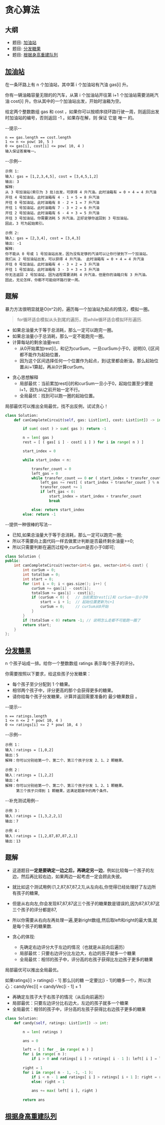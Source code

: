 # 贪心算法

## 大纲

- 题目: [加油站](https://leetcode.cn/problems/gas-station/description/)
- 题目: [分发糖果](https://leetcode.cn/problems/candy/description/)
- 题目: [根据身高重建队列](https://leetcode.cn/problems/queue-reconstruction-by-height/description/)

## [加油站](https://leetcode.cn/problems/gas-station/description/)

在一条环路上有 n 个加油站，其中第 i 个加油站有汽油 gas[i] 升。

你有一辆油箱容量无限的的汽车，从第 i 个加油站开往第 i+1 个加油站需要消耗汽油 cost[i] 升。你从其中的一个加油站出发，开始时油箱为空。

给定两个整数数组 gas 和 cost ，如果你可以按顺序绕环路行驶一周，则返回出发时加油站的编号，否则返回 -1 。如果存在解，则 保证 它是 唯一 的。

--提示--
```
n == gas.length == cost.length
1 <= n <= pow( 10, 5 )
0 <= gas[i], cost[i] <= pow( 10, 4 )
输入保证答案唯一。
```

--示例--
```
示例 1:
输入: gas = [1,2,3,4,5], cost = [3,4,5,1,2]
输出: 3
解释:
从 3 号加油站(索引为 3 处)出发，可获得 4 升汽油。此时油箱有 = 0 + 4 = 4 升汽油
开往 4 号加油站，此时油箱有 4 - 1 + 5 = 8 升汽油
开往 0 号加油站，此时油箱有 8 - 2 + 1 = 7 升汽油
开往 1 号加油站，此时油箱有 7 - 3 + 2 = 6 升汽油
开往 2 号加油站，此时油箱有 6 - 4 + 3 = 5 升汽油
开往 3 号加油站，你需要消耗 5 升汽油，正好足够你返回到 3 号加油站。
因此，3 可为起始索引。

示例 2:
输入: gas = [2,3,4], cost = [3,4,3]
输出: -1
解释:
你不能从 0 号或 1 号加油站出发，因为没有足够的汽油可以让你行驶到下一个加油站。
我们从 2 号加油站出发，可以获得 4 升汽油。 此时油箱有 = 0 + 4 = 4 升汽油
开往 0 号加油站，此时油箱有 4 - 3 + 2 = 3 升汽油
开往 1 号加油站，此时油箱有 3 - 3 + 3 = 3 升汽油
你无法返回 2 号加油站，因为返程需要消耗 4 升汽油，但是你的油箱只有 3 升汽油。
因此，无论怎样，你都不可能绕环路行驶一周。
```

## 题解

暴力方法很明显就是O(n^2)的，遍历每一个加油站为起点的情况，模拟一圈。

> for循环适合模拟从头到尾的遍历，而while循环适合模拟环形遍历.

* 如果总油量大于等于总消耗，那么一定可以跑完一圈。
* 如果总油量小于总消耗，那么一定不能跑完一圈。
* 计算每站的剩余油量rest:
  * 从0开始累加rest[i]，和记为curSum，一旦curSum小于0，说明[0, i]区间都不能作为起始位置，
  * 因为这个区间选择任何一个位置作为起点，到i这里都会断油，那么起始位置从i+1算起，再从0计算curSum。

- 贪心思想解释 
  * 局部最优：当前累加rest[i]的和curSum一旦小于0，起始位置至少要是i+1，因为从i之前开始一定不行。
  * 全局最优：找到可以跑一圈的起始位置。

局部最优可以推出全局最优，找不出反例，试试贪心！

```python
class Solution:
    def canCompleteCircuit(self, gas: List[int], cost: List[int]) -> int:

        if sum( cost ) > sum( gas ): return -1

        n = len( gas )
        rest = [ ( gas[ i ] - cost[ i ] ) for i in range( n ) ]

        start_index = 0

        while start_index < n:

            transfer_count = 0
            left_gas = 0
            while transfer_count == 0 or ( start_index + transfer_count ) % n != start_index:
                left_gas += rest[ ( start_index + transfer_count ) % n ]
                transfer_count += 1
                if left_gas < 0: 
                    start_index = start_index + transfer_count
                    break

            else: return start_index
        else: return -1
```

--提供一种很棒的写法--
* 已知,如果总油量大于等于总消耗，那么一定可以跑完一圈;
* 所以不需要向上面代码一样去做累计判断是否最终剩余油量>=0;
* 所以只需要判断在遍历过程中,curSum是否小于0即可;
```c++
class Solution {
public:
    int canCompleteCircuit(vector<int>& gas, vector<int>& cost) {
        int curSum = 0;
        int totalSum = 0;
        int start = 0;
        for (int i = 0; i < gas.size(); i++) {
            curSum += gas[i] - cost[i];
            totalSum += gas[i] - cost[i];
            if (curSum < 0) {   // 当前累加rest[i]和 curSum一旦小于0
                start = i + 1;  // 起始位置更新为i+1
                curSum = 0;     // curSum从0开始
            }
        }
        if (totalSum < 0) return -1; // 说明怎么走都不可能跑一圈了
        return start;
    }
};
```

## [分发糖果](https://leetcode.cn/problems/candy/description/)

n 个孩子站成一排。给你一个整数数组 ratings 表示每个孩子的评分。

你需要按照以下要求，给这些孩子分发糖果：
- 每个孩子至少分配到 1 个糖果。
- 相邻两个孩子中，评分更高的那个会获得更多的糖果。
- 请你给每个孩子分发糖果，计算并返回需要准备的 最少糖果数目 。

--提示--
```
n == ratings.length
1 <= n <= 2 * pow( 10, 4 )
0 <= ratings[i] <= 2 * pow( 10, 4 )
```

--示例--
```
示例 1：
输入：ratings = [1,0,2]
输出：5
解释：你可以分别给第一个、第二个、第三个孩子分发 2、1、2 颗糖果。

示例 2：
输入：ratings = [1,2,2]
输出：4
解释：你可以分别给第一个、第二个、第三个孩子分发 1、2、1 颗糖果。
     第三个孩子只得到 1 颗糖果，这满足题面中的两个条件。
```
--补充测试用例--
```
示例 3：
输入：ratings = [1,3,2,2,1]
输出：7

示例 4：
输入：ratings = [1,2,87,87,87,2,1]
输出：13
```

## 题解

* 这道题目**一定是要确定一边之后，再确定另一边**，例如比较每一个孩子的左边，然后再比较右边，如果两边一起考虑一定会顾此失彼。
* 就比如这个测试用例:[1,2,87,87,87,2,1],从左向右,你觉得已经处理好了左边所有孩子的糖果,
* 但是从右向左,你会发现87,87,87这三个孩子的糖果数是错误的,因为87,87,87这三个孩子的评分都是87,
* 所以你需要从右向左再处理一遍,更新right数组,然后取left和right的最大值,就是每个孩子的糖果数.

* 贪心的体现:
  * 先确定右边评分大于左边的情况（也就是从前向后遍历） 
  * 局部最优：只要右边评分比左边大，右边的孩子就多一个糖果
  * 全局最优：相邻的孩子中，评分高的右孩子获得比左边孩子更多的糖果

局部最优可以推出全局最优。

如果ratings[i] > ratings[i - 1] 那么[i]的糖 一定要比[i - 1]的糖多一个，所以贪心：candyVec[i] = candyVec[i - 1] + 1

* 再确定左孩子大于右孩子的情况（从后向前遍历）
* 局部最优：只要左边评分比右边大，左边的孩子就多一个糖果
* 全局最优：相邻的孩子中，评分高的左孩子获得比右边孩子更多的糖果

```python
class Solution:
    def candy(self, ratings: List[int]) -> int:

        n = len( ratings )

        ans = 0

        left = [ 1 for _ in range( n ) ]
        for i in range( n ):
            if i > 0 and ratings[ i ] > ratings[ i - 1 ]: left[ i ] = left[ i - 1 ] + 1
        
        right = 1
        for i in range( n - 1, -1, -1 ):
            if i < n - 1 and ratings[ i ] > ratings[ i + 1 ]: right = right + 1
            else: right = 1
            
            ans += max( left[ i ], right )
        
        return ans
```


## [根据身高重建队列](https://leetcode.cn/problems/queue-reconstruction-by-height/description/)